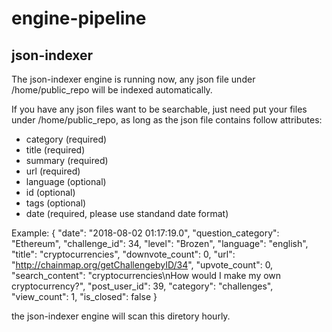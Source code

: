 # engine-pipeline

## json-indexer

The json-indexer engine is running now, any json file under /home/public_repo will be indexed automatically.

If you have any json files want to be searchable, just need put your files under /home/public_repo, as long as the json file contains follow attributes:
- category (required)
- title (required)
- summary (required)
- url (required)
- language (optional)
- id (optional)
- tags (optional)
- date (required, please use standand date format)

Example:
{
"date": "2018-08-02 01:17:19.0",
"question_category": "Ethereum",
"challenge_id": 34,
"level": "Brozen",
"language": "english",
"title": "cryptocurrencies",
"downvote_count": 0,
"url": "http://chainmap.org/getChallengebyID/34",
"upvote_count": 0,
"search_content": "cryptocurrencies\nHow would I make my own cryptocurrency?",
"post_user_id": 39,
"category": "challenges",
"view_count": 1,
"is_closed": false
}

the json-indexer engine will scan this diretory hourly.



